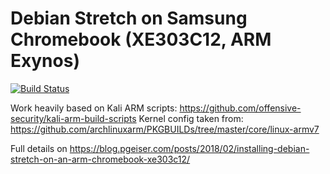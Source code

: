 # Debian Stretch on Samsung Chromebook (XE303C12, ARM Exynos)

[![Build Status](https://dev.azure.com/pgeiser/pgeiser/_apis/build/status/13pgeiser.debian_stretch_XE303C12?branchName=master)](https://dev.azure.com/pgeiser/pgeiser/_build/latest?definitionId=1&branchName=master)

Work heavily based on Kali ARM scripts: https://github.com/offensive-security/kali-arm-build-scripts
Kernel config taken from: https://github.com/archlinuxarm/PKGBUILDs/tree/master/core/linux-armv7

Full details on https://blog.pgeiser.com/posts/2018/02/installing-debian-stretch-on-an-arm-chromebook-xe303c12/
